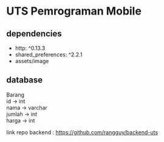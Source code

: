 # UTS Pemrograman Mobile

## dependencies
- http: ^0.13.3
- shared_preferences: ^2.2.1
- assets/image

## database
Barang <br>
id -> int <br>
nama -> varchar <br>
jumlah -> int <br>
harga -> int

link repo backend : https://github.com/rangguy/backend-uts
